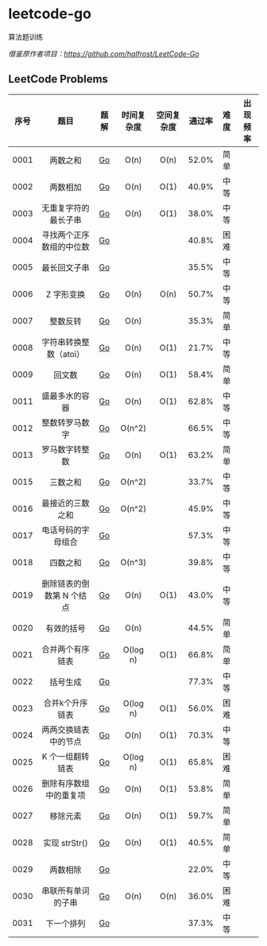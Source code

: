 # leetcode-go
算法题训练

*借鉴原作者项目：https://github.com/halfrost/LeetCode-Go*

## LeetCode Problems

| 序号  |  题目  |   题解  |   时间复杂度   |   空间复杂度  |   通过率  |   难度  |   出现频率   |   
|:------:|:-------:|:--------:|:-------:|:--------:|:-------:|:--------:|:--------:|  
|0001|两数之和|[Go](https://github.com/motingjun/leetcode-go/tree/main/leetcode/0001.Two-Sum)|O(n)|O(n)|52.0%|简单||
|0002|两数相加|[Go](https://github.com/motingjun/leetcode-go/tree/main/leetcode/0002.Add-Two-Numbers)|O(n)|O(1)|40.9%|中等||
|0003|无重复字符的最长子串|[Go](https://github.com/motingjun/leetcode-go/tree/main/leetcode/0003.Longest-Substring-Without-Repeating-Characters)|O(n)|O(1)|38.0%|中等||
|0004|寻找两个正序数组的中位数|[Go](https://github.com/motingjun/leetcode-go/tree/main/leetcode/0004.Median-of-Two-Sorted-Arrays)|||40.8%|困难||
|0005|最长回文子串|[Go](https://github.com/motingjun/leetcode-go/tree/main/leetcode/0005.Longest-Palindromic-Substring)|||35.5%|中等||
|0006|Z 字形变换|[Go](https://github.com/motingjun/leetcode-go/tree/main/leetcode/0006.ZigZag-Conversion)|O(n)|O(n)|50.7%|中等||
|0007|整数反转|[Go](https://github.com/motingjun/leetcode-go/tree/main/leetcode/0007.Reverse-Integer)|O(n)||35.3%|简单||
|0008|字符串转换整数（atoi）|[Go](https://github.com/motingjun/leetcode-go/tree/main/leetcode/0008.String-to-Integer-atoi)|O(n)|O(1)|21.7%|中等||
|0009|回文数|[Go](https://github.com/motingjun/leetcode-go/tree/main/leetcode/0009.Palindrome-Number)|O(n)|O(1)|58.4%|简单||
|0011|盛最多水的容器|[Go](https://github.com/motingjun/leetcode-go/tree/main/leetcode/0011.Container-With-Most-Water)|O(n)|O(1)|62.8%|中等||
|0012|整数转罗马数字|[Go](https://github.com/motingjun/leetcode-go/tree/main/leetcode/0012.Integer-to-Roman)|O(n^2)||66.5%|中等||
|0013|罗马数字转整数|[Go](https://github.com/motingjun/leetcode-go/tree/main/leetcode/0013.Roman-to-Integer)|O(n)|O(1)|63.2%|简单||
|0015|三数之和|[Go](https://github.com/motingjun/leetcode-go/tree/main/leetcode/0015.3Sum)|O(n^2)||33.7%|中等||
|0016|最接近的三数之和|[Go](https://github.com/motingjun/leetcode-go/tree/main/leetcode/0016.3Sum-Closest)|O(n^2)||45.9%|中等||
|0017|电话号码的字母组合|[Go](https://github.com/motingjun/leetcode-go/tree/main/leetcode/0017.Letter-Combinations-of-a-Phone-Number)|||57.3%|中等||
|0018|四数之和|[Go](https://github.com/motingjun/leetcode-go/tree/main/leetcode/0018.4Sum)|O(n^3)||39.8%|中等||
|0019|删除链表的倒数第 N 个结点|[Go](https://github.com/motingjun/leetcode-go/tree/main/leetcode/0019.Remove-Nth-Node-From-End-of-List)|O(n)|O(1)|43.0%|中等||
|0020|有效的括号|[Go](https://github.com/motingjun/leetcode-go/tree/main/leetcode/0020.Valid-Parentheses)|O(n)||44.5%|简单||
|0021|合并两个有序链表|[Go](https://github.com/motingjun/leetcode-go/tree/main/leetcode/0021.Merge-Two-Sorted-Lists)|O(log n)|O(1)|66.8%|简单||
|0022|括号生成|[Go](https://github.com/motingjun/leetcode-go/tree/main/leetcode/0022.Generate-Parentheses)|||77.3%|中等||
|0023|合并k个升序链表|[Go](https://github.com/motingjun/leetcode-go/tree/main/leetcode/0023.Merge-k-Sorted-Lists)|O(log n)|O(1)|56.0%|困难||
|0024|两两交换链表中的节点|[Go](https://github.com/motingjun/leetcode-go/tree/main/leetcode/0024.Swap-Nodes-in-Pairs)|O(n)|O(1)|70.3%|中等||
|0025|K 个一组翻转链表|[Go](https://github.com/motingjun/leetcode-go/tree/main/leetcode/0025.Reverse-Nodes-in-k-Group)|O(log n)|O(1)|65.8%|困难||
|0026|删除有序数组中的重复项|[Go](https://github.com/motingjun/leetcode-go/tree/main/leetcode/0026.Remove-Duplicates-from-Sorted-Array)|O(n)|O(1)|53.8%|简单||
|0027|移除元素|[Go](https://github.com/motingjun/leetcode-go/tree/main/leetcode/0027.Remove-Element)|O(n)|O(1)|59.7%|简单||
|0028|实现 strStr()|[Go](https://github.com/motingjun/leetcode-go/tree/main/leetcode/0028.Implement-strStr)|O(n)|O(1)|40.5%|简单||
|0029|两数相除|[Go](https://github.com/motingjun/leetcode-go/tree/main/leetcode/0029.Divide-Two-Integers)|||22.0%|中等||
|0030|串联所有单词的子串|[Go](https://github.com/motingjun/leetcode-go/tree/main/leetcode/0030.Substring-with-Concatenation-of-All-Words)|O(n)|O(n)|36.0%|困难||
|0031|下一个排列|[Go](https://github.com/motingjun/leetcode-go/tree/main/leetcode/0031.Next-Permutation)|||37.3%|中等||